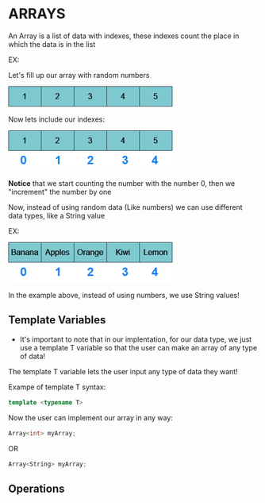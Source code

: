 # ARRAYS

An Array is a list of data with indexes, these indexes count the place in which the data is in the list

EX:

Let's fill up our array with random numbers

![Diagram 1](/DiagramNotes/ArraysImages/Arrays1.drawio.png)

Now lets include our indexes:

![Diagram 2](/DiagramNotes/ArraysImages/Arrays2.drawio.png)

**Notice** that we start counting the number with the number 0, then we "increment" the number by one

Now, instead of using random data (Like numbers) we can use different data types, like a String value

EX:

![Diagram 3](/DiagramNotes/ArraysImages/Arrays3.drawio.png)

In the example above, instead of using numbers, we use String values!

## Template Variables

* It's important to note that in our implentation, for our data type, we just use a template T variable so that the user can make an array of any type of data!

The template T variable lets the user input any type of data they want!

Exampe of template T syntax:

```cpp
template <typename T>
```

Now the user can implement our array in any way:

```cpp
Array<int> myArray;
```

OR

```cpp
Array<String> myArray;
```

## Operations







